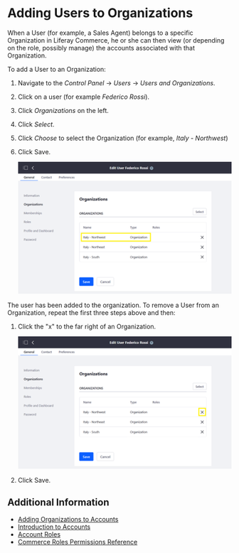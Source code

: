 # Adding Users to Organizations

When a User (for example, a Sales Agent) belongs to a specific Organization in Liferay Commerce, he or she can then view (or depending on the role, possibly manage) the accounts associated with that Organization.

To add a User to an Organization:

1. Navigate to the _Control Panel_ → _Users_ → _Users and Organizations_.
1. Click on a user (for example _Federico Rossi_).
1. Click _Organizations_ on the left.
1. Click _Select_.
1. Click _Choose_ to select the Organization (for example, _Italy - Northwest_)
1. Click Save.

    ![Adding Users to Organizations in the Control Panel](./adding-users-to-organizations/images/01.png)

The user has been added to the organization. To remove a User from an Organization, repeat the first three steps above and then:

1. Click the "x" to the far right of an Organization.

    ![Removing Users from Organizations in the Control Panel](./adding-users-to-organizations/images/02.png)

1. Click Save.

## Additional Information

* [Adding Organizations to Accounts](../account-management/adding-organizations-to-accounts.md)
* [Introduction to Accounts](../account-management/introduction-to-accounts.md)
* [Account Roles](../account-management/account-roles.md)
* [Commerce Roles Permissions Reference](../account-management/commerce-roles-permissions-reference.md)
